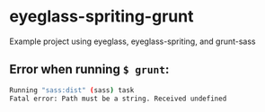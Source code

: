 # eyeglass-spriting-grunt
Example project using eyeglass, eyeglass-spriting, and grunt-sass

## Error when running `$ grunt`:
```bash
Running "sass:dist" (sass) task
Fatal error: Path must be a string. Received undefined
```
